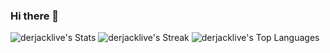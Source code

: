 ### Hi there 👋
![derjacklive's Stats](https://github-readme-stats.vercel.app/api?username=jackatdjl&theme=vue-dark&show_icons=true&hide_border=false&count_private=true)
![derjacklive's Streak](https://github-readme-streak-stats.herokuapp.com/?user=jackatdjl&theme=vue-dark&hide_border=false)
![derjacklive's Top Languages](https://github-readme-stats.vercel.app/api/top-langs/?username=jackatdjl&theme=vue-dark&show_icons=true&hide_border=false&layout=compact)
